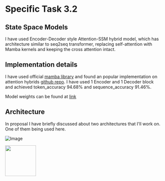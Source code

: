 # Specific Task 3.2

## State Space Models

I have used Encoder-Decoder style Attention-SSM hybrid model, which has architecture similar to seq2seq transformer, replacing self-attention with Mamba kernels and keeping the cross attention intact.

## Implementation details

I have used official [mamba library](https://github.com/state-spaces/mamba/tree/main) and found an popular implementation on attention hybrids [github repo](https://github.com/deep-spin/ssm-mt).
I have used 1 Encoder and 1 Decoder block and achieved token_accuracy 94.68% and
sequence_accuracy 91.46%.

Model weights can be found at [link](https://drive.google.com/file/d/1fEdJcy9kPsqdHOKzVSz7nda-ZdkKR8yv/view?usp=sharing)

## Architecture

In proposal I have briefly discussed about two architectures that I'll work on. One of them being used here.

![Image](https://github.com/user-attachments/assets/18282c70-a9c4-4c50-946a-85c63e32d6f3)

<img src='https://github.com/user-attachments/assets/18282c70-a9c4-4c50-946a-85c63e32d6f3' width="100">

